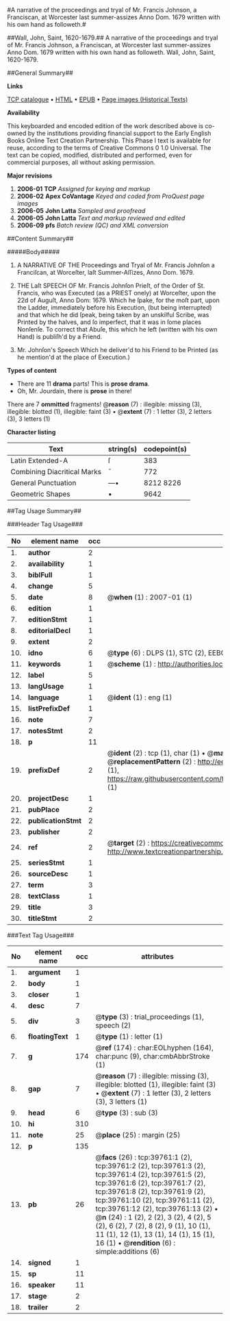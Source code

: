 #A narrative of the proceedings and tryal of Mr. Francis Johnson, a Franciscan, at Worcester last summer-assizes Anno Dom. 1679 written with his own hand as followeth.#

##Wall, John, Saint, 1620-1679.##
A narrative of the proceedings and tryal of Mr. Francis Johnson, a Franciscan, at Worcester last summer-assizes Anno Dom. 1679 written with his own hand as followeth.
Wall, John, Saint, 1620-1679.

##General Summary##

**Links**

[TCP catalogue](http://www.ota.ox.ac.uk/tcp/)  • 
[HTML](http://tei.it.ox.ac.uk/tcp/Texts-HTML/free/A70/A70694.html)  • 
[EPUB](http://tei.it.ox.ac.uk/tcp/Texts-EPUB/free/A70/A70694.epub) • 
[Page images (Historical Texts)](https://data.historicaltexts.jisc.ac.uk/view?pubId=eebo-11240356e&pageId=eebo-11240356e-39761-1)

**Availability**

This keyboarded and encoded edition of the
	       work described above is co-owned by the institutions
	       providing financial support to the Early English Books
	       Online Text Creation Partnership. This Phase I text is
	       available for reuse, according to the terms of Creative
	       Commons 0 1.0 Universal. The text can be copied,
	       modified, distributed and performed, even for
	       commercial purposes, all without asking permission.

**Major revisions**

1. __2006-01__ __TCP__ *Assigned for keying and markup*
1. __2006-02__ __Apex CoVantage__ *Keyed and coded from ProQuest page images*
1. __2006-05__ __John Latta__ *Sampled and proofread*
1. __2006-05__ __John Latta__ *Text and markup reviewed and edited*
1. __2006-09__ __pfs__ *Batch review (QC) and XML conversion*

##Content Summary##

#####Body#####

1. A NARRATIVE OF THE Proceedings and Tryal of Mr. Francis Johnſon a Franciſcan, at Worceſter, laſt Summer-Aſſizes, Anno Dom. 1679.

1. THE Laſt SPEECH OF Mr. Francis Johnſon Prieſt, of the Order of St. Francis, who was Executed (as a PRIEST onely) at Worceſter, upon the 22d of Auguſt, Anno Dom: 1679. Which he ſpake, for the moſt part, upon the Ladder, immediately before his Execution, (but being interrupted) and that which he did ſpeak, being taken by an unskilful Scribe, was Printed by the halves, and ſo imperfect, that it was in ſome places Nonſenſe. To correct that Abuſe, this which he left (written with his own Hand) is publiſh'd by a Friend.

1. Mr. Johnſon's Speech Which he deliver'd to his Friend to be Printed (as he mention'd at the place of Execution.)

**Types of content**

  * There are 11 **drama** parts! This is **prose drama**.
  * Oh, Mr. Jourdain, there is **prose** in there!

There are 7 **ommitted** fragments! 
 @__reason__ (7) : illegible: missing (3), illegible: blotted (1), illegible: faint (3)  •  @__extent__ (7) : 1 letter (3), 2 letters (3), 3 letters (1)

**Character listing**


|Text|string(s)|codepoint(s)|
|---|---|---|
|Latin Extended-A|ſ|383|
|Combining             Diacritical Marks|̄|772|
|General Punctuation|—•|8212 8226|
|Geometric Shapes|▪|9642|

##Tag Usage Summary##

###Header Tag Usage###

|No|element name|occ|attributes|
|---|---|---|---|
|1.|__author__|2||
|2.|__availability__|1||
|3.|__biblFull__|1||
|4.|__change__|5||
|5.|__date__|8| @__when__ (1) : 2007-01 (1)|
|6.|__edition__|1||
|7.|__editionStmt__|1||
|8.|__editorialDecl__|1||
|9.|__extent__|2||
|10.|__idno__|6| @__type__ (6) : DLPS (1), STC (2), EEBO-CITATION (1), OCLC (1), VID (1)|
|11.|__keywords__|1| @__scheme__ (1) : http://authorities.loc.gov/ (1)|
|12.|__label__|5||
|13.|__langUsage__|1||
|14.|__language__|1| @__ident__ (1) : eng (1)|
|15.|__listPrefixDef__|1||
|16.|__note__|7||
|17.|__notesStmt__|2||
|18.|__p__|11||
|19.|__prefixDef__|2| @__ident__ (2) : tcp (1), char (1)  •  @__matchPattern__ (2) : ([0-9\-]+):([0-9IVX]+) (1), (.+) (1)  •  @__replacementPattern__ (2) : http://eebo.chadwyck.com/downloadtiff?vid=$1&page=$2 (1), https://raw.githubusercontent.com/textcreationpartnership/Texts/master/tcpchars.xml#$1 (1)|
|20.|__projectDesc__|1||
|21.|__pubPlace__|2||
|22.|__publicationStmt__|2||
|23.|__publisher__|2||
|24.|__ref__|2| @__target__ (2) : https://creativecommons.org/publicdomain/zero/1.0/ (1), http://www.textcreationpartnership.org/docs/. (1)|
|25.|__seriesStmt__|1||
|26.|__sourceDesc__|1||
|27.|__term__|3||
|28.|__textClass__|1||
|29.|__title__|3||
|30.|__titleStmt__|2||


###Text Tag Usage###

|No|element name|occ|attributes|
|---|---|---|---|
|1.|__argument__|1||
|2.|__body__|1||
|3.|__closer__|1||
|4.|__desc__|7||
|5.|__div__|3| @__type__ (3) : trial_proceedings (1), speech (2)|
|6.|__floatingText__|1| @__type__ (1) : letter (1)|
|7.|__g__|174| @__ref__ (174) : char:EOLhyphen (164), char:punc (9), char:cmbAbbrStroke (1)|
|8.|__gap__|7| @__reason__ (7) : illegible: missing (3), illegible: blotted (1), illegible: faint (3)  •  @__extent__ (7) : 1 letter (3), 2 letters (3), 3 letters (1)|
|9.|__head__|6| @__type__ (3) : sub (3)|
|10.|__hi__|310||
|11.|__note__|25| @__place__ (25) : margin (25)|
|12.|__p__|135||
|13.|__pb__|26| @__facs__ (26) : tcp:39761:1 (2), tcp:39761:2 (2), tcp:39761:3 (2), tcp:39761:4 (2), tcp:39761:5 (2), tcp:39761:6 (2), tcp:39761:7 (2), tcp:39761:8 (2), tcp:39761:9 (2), tcp:39761:10 (2), tcp:39761:11 (2), tcp:39761:12 (2), tcp:39761:13 (2)  •  @__n__ (24) : 1 (2), 2 (2), 3 (2), 4 (2), 5 (2), 6 (2), 7 (2), 8 (2), 9 (1), 10 (1), 11 (1), 12 (1), 13 (1), 14 (1), 15 (1), 16 (1)  •  @__rendition__ (6) : simple:additions (6)|
|14.|__signed__|1||
|15.|__sp__|11||
|16.|__speaker__|11||
|17.|__stage__|2||
|18.|__trailer__|2||
